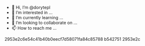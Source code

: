 - 👋 Hi, I’m @dorytepl
- 👀 I’m interested in ...
- 🌱 I’m currently learning ...
- 💞️ I’m looking to collaborate on ...
- 📫 How to reach me ...

<!---
dorytepl/dorytepl is a ✨ special ✨ repository because its `README.md` (this file) appears on your GitHub profile.
You can click the Preview link to take a look at your changes.
--->
2953e2c6e54c41b40b0eecf7d58071fa84c85788
b542751 
2953e2c
